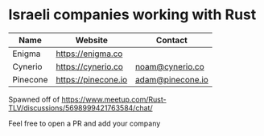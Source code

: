 # Israeli companies working with Rust

| Name | Website | Contact|
-------|---------|---------|
Enigma | https://enigma.co 
Cynerio | https://cynerio.co | noam@cynerio.co
Pinecone | https://pinecone.io | adam@pinecone.io

Spawned off of https://www.meetup.com/Rust-TLV/discussions/5698999421763584/chat/

Feel free to open a PR and add your company

